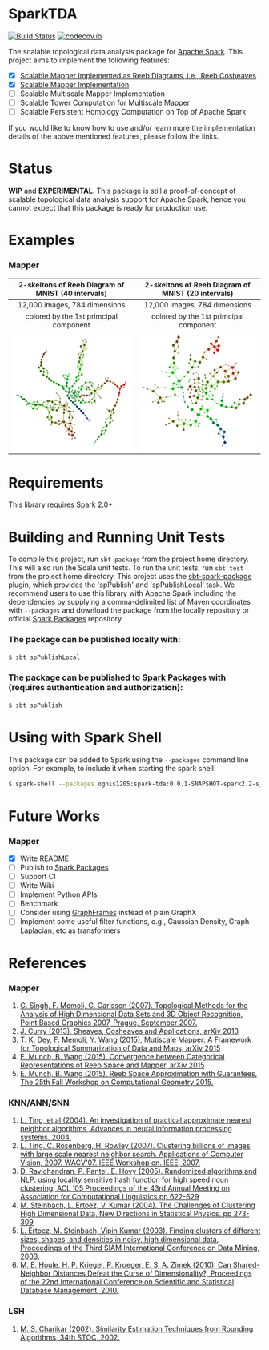 # SparkTDA

[![Build Status](https://travis-ci.org/ognis1205/spark-tda.svg?branch=master)](https://travis-ci.org/ognis1205/spark-tda)
[![codecov.io](https://codecov.io/gh/ognis1205/spark-tda/coverage.svg?branch=master)](https://codecov.io/gh/ognis1205/spark-tda?branch=master)

The scalable topological data analysis package for [Apache Spark](http://spark.apache.org/). This project aims to
implement the following features:

- [x] [Scalable Mapper Implemented as Reeb Diagrams, i.e., Reeb Cosheaves]()
- [x] [Scalable Mapper Implementation]()
- [ ] Scalable Multiscale Mapper Implementation
- [ ] Scalable Tower Computation for Multiscale Mapper
- [ ] Scalable Persistent Homology Computation on Top of Apache Spark

If you would like to know how to use and/or learn more the implementation details of the above mentioned features, please follow the links.

# Status

**WIP** and **EXPERIMENTAL**. This package is still a proof-of-concept of scalable topological data analysis support for
Apache Spark, hence you cannot expect that this package is ready for production use.

# Examples

### Mapper

2-skeltons of Reeb Diagram of MNIST (40 intervals)          | 2-skeltons of Reeb Diagram of MNIST (20 intervals)
:----------------------------------------------------------:|:----------------------------------------------------------:
12,000 images, 784 dimensions                               | 12,000 images, 784 dimensions
colored by the 1st primcipal component                      | colored by the 1st primcipal component
![](./data/mnist/mnist-sampled-l40-k20-l0.5-c0.4-i0.05.png) | ![](./data/mnist/mnist-sampled-l20-k20-l0.5-c0.4-i0.05.png)

# Requirements

This library requires Spark 2.0+

# Building and Running Unit Tests

To compile this project, run `sbt package` from the project home directory. This will also run the Scala unit tests.
To run the unit tests, run `sbt test` from the project home directory. This project uses the
[sbt-spark-package](https://github.com/databricks/sbt-spark-package) plugin, which provides the 'spPublish' and
'spPublishLocal' task. We recommend users to use this library with Apache Spark including the dependencies by
supplying a comma-delimited list of Maven coordinates with `--packages` and download the package from the locally
repository or official [Spark Packages](https://spark-packages.org/) repository.

### The package can be published locally with:

```bash
$ sbt spPublishLocal
```

### The package can be published to [Spark Packages](https://spark-packages.org/) with (requires authentication and authorization):

```bash
$ sbt spPublish
```

# Using with Spark Shell

This package can be added to Spark using the `--packages` command line option. For example, to include it when starting
the spark shell:

```bash
$ spark-shell --packages ognis1205:spark-tda:0.0.1-SNAPSHOT-spark2.2-s_2.11
```

# Future Works

### Mapper

- [x] Write README
- [ ] Publish to [Spark Packages](https://spark-packages.org/)
- [ ] Support CI
- [ ] Write Wiki
- [ ] Implement Python APIs
- [ ] Benchmark
- [ ] Consider using [GraphFrames](https://github.com/graphframes/graphframes) instead of plain GraphX
- [ ] Implement some useful filter functions, e.g., Gaussian Density, Graph Laplacian, etc as transformers

# References

### Mapper

1. [G. Singh, F. Memoli, G. Carlsson (2007). Topological Methods for the Analysis of High Dimensional Data Sets and 3D Object Recognition, Point Based Graphics 2007, Prague, September 2007.](https://research.math.osu.edu/tgda/mapperPBG.pdf)
2. [J. Curry (2013). Sheaves, Cosheaves and Applications, arXiv 2013](https://arxiv.org/abs/1303.3255)
3. [T. K. Dey, F. Memoli, Y. Wang (2015), Mutiscale Mapper: A Framework for Topological Summarization of Data and Maps, arXiv 2015](https://arxiv.org/abs/1504.03763)
4. [E. Munch, B. Wang (2015). Convergence between Categorical Representations of Reeb Space and Mapper, arXiv 2015](https://arxiv.org/abs/1512.04108)
5. [E. Munch, B. Wang (2015). Reeb Space Approximation with Guarantees, The 25th Fall Workshop on Computational Geometry 2015.](https://www.cse.buffalo.edu/fwcg2015/assets/pdf/FWCG_2015_paper_2.pdf)

### KNN/ANN/SNN

1. [L. Ting, et al (2004). An investigation of practical approximate nearest neighbor algorithms, Advances in neural information processing systems. 2004.](http://www.cs.cmu.edu/~agray/approxnn.pdf)
2. [L. Ting, C. Rosenberg, H. Rowley (2007). Clustering billions of images with large scale nearest neighbor search. Applications of Computer Vision, 2007. WACV'07. IEEE Workshop on. IEEE, 2007.](https://ieeexplore.ieee.org/document/4118757/)
3. [D. Ravichandran, P. Pantel, E. Hovy (2005). Randomized algorithms and NLP: using locality sensitive hash function for high speed noun clustering, ACL '05 Proceedings of the 43rd Annual Meeting on Association for Computational Linguistics pp 622-629 ](https://dl.acm.org/citation.cfm?id=1219917)
4. [M. Steinbach, L. Ertoez, V. Kumar (2004). The Challenges of Clustering High Dimensional Data, New Directions in Statistical Physics, pp 273-309](https://www-users.cs.umn.edu/~kumar001/papers/high_dim_clustering_19.pdf)
5. [L. Ertoez, M. Steinbach, Vipin Kumar (2003). Finding clusters of different sizes, shapes, and densities in noisy, high dimensional data, Proceedings of the Third SIAM International Conference on Data Mining, 2003.](https://www-users.cs.umn.edu/~kumar001/papers/SIAM_snn.pdf)
6. [M. E. Houle, H. P. Kriegel, P. Kroeger, E. S. A. Zimek (2010). Can Shared-Neighbor Distances Defeat the Curse of Dimensionality?, Proceedings of the 22nd International Conference on Scientific and Statistical Database Management, 2010.](https://imada.sdu.dk/~zimek/publications/SSDBM2010/SNN-SSDBM2010-preprint.pdf)

### LSH

1. [M. S. Charikar (2002). Similarity Estimation Techniques from Rounding Algorithms, 34th STOC, 2002.](http://www.cs.princeton.edu/courses/archive/spr04/cos598B/bib/CharikarEstim.pdf)